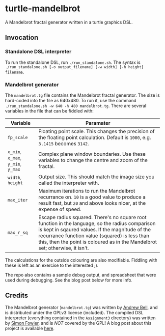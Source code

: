 # turtle-mandelbrot
A Mandelbrot fractal generator written in a turtle graphics DSL.

## Invocation

### Standalone DSL interpreter 
To run the standalone DSL, run `./run_standalone.sh`.
The syntax is `./run_standalone.sh [-o output_filename] [-w width] [-h height] filename`.

### Mandelbrot generator
The `mandelbrot.tg` file contains the Mandelbrot fractal generator.
The size is hard-coded into the file as 640x480.
To run it, use the command `./run_standalone.sh -w 640 -h 480 mandelbrot.tg`.
There are several variables in the file that can be fiddled with:

Variable                           | Paramater
-----------------------------------|--------------------------------
`fp_scale`                         | Floating point scale. This changes the precision of the floating point calculation. Default is `1000`, e.g. `3.1415` becomes `3142`.
`x_min`, `x_max`, `y_min`, `y_max` | Complex plane window boundaries. Use these variables to change the centre and zoom of the fractal.
`width`, `height`                  | Output size. This should match the image size you called the interpreter with.
`max_iter`                         | Maximum iterations to run the Mandelbrot recurrance on. `10` is a good value to produce a result fast, but `20` and above looks nicer, at the expense of speed.
`max_r_sq`                         | Escape radius squared. There's no square root function in the language, so the radius comparison is kept in sqaured values. If the magnitude of the recurrance function value (squared) is less than this, then the point is coloured as in the Mandelbrot set; otherwise, it isn't.

The calculations for the outside colouring are also modifiable.
Fiddling with these is left as an exercise to the interested ;).

The repo also contains a sample debug output, and spreadsheet that were used during debugging. See the blog post below for more info.

## Credits

The Mandelbrot generator (`mandelbrot.tg`) was written by [Andrew Bell](https://evoludo.com), and is distributed under the GPLv3 license (included).
The compiled DSL interpreter (everything contained in the `Assignment3` directory) was written by [Simon Fowler](https://simonjf.com), and is *NOT* covered by the GPL!
A blog post about this project is available [here](https://evoludo.com/posts/mandelbrot).
